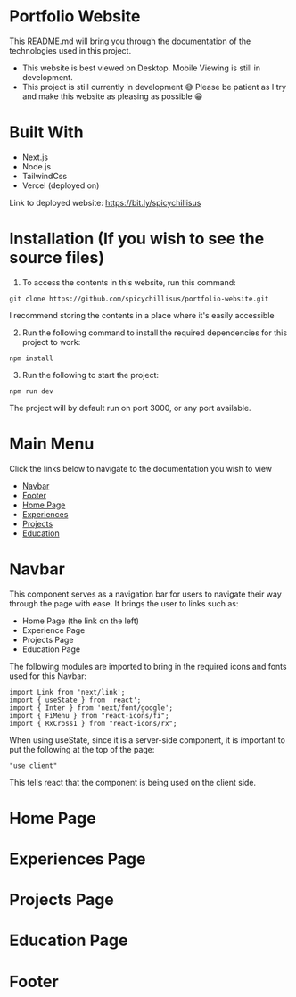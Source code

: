 # Portfolio Website
This README.md will bring you through the documentation of the technologies used in this project.
* This website is best viewed on Desktop. Mobile Viewing is still in development.
* This project is still currently in development 😅 Please be patient as I try and make this website as pleasing as possible 😁

# Built With
- Next.js
- Node.js
- TailwindCss
- Vercel (deployed on)

Link to deployed website: https://bit.ly/spicychillisus

# Installation (If you wish to see the source files)

1. To access the contents in this website, run this command:
```
git clone https://github.com/spicychillisus/portfolio-website.git
```
I recommend storing the contents in a place where it's easily accessible

2. Run the following command to install the required dependencies for this project to work:
```
npm install
```
3. Run the following to start the project:
```
npm run dev
```
The project will by default run on port 3000, or any port available.

# Main Menu
Click the links below to navigate to the documentation you wish to view
- [Navbar](#navbar)
- [Footer](#footer)
- [Home Page](#home-page)
- [Experiences](#experiences-page)
- [Projects]((#projects-page))
- [Education](#education-page)


# Navbar
This component serves as a navigation bar for users to navigate their way through the page with ease. It brings the user to links such as:
- Home Page (the link on the left)
- Experience Page 
- Projects Page
- Education Page

The following modules are imported to bring in the required icons and fonts used for this Navbar:
```
import Link from 'next/link';
import { useState } from 'react';
import { Inter } from 'next/font/google';
import { FiMenu } from "react-icons/fi";
import { RxCross1 } from "react-icons/rx";
```

When using useState, since it is a server-side component, it is important to put the following at the top of the page:
```
"use client"
```

This tells react that the component is being used on the client side.

# Home Page

# Experiences Page

# Projects Page

# Education Page

# Footer




